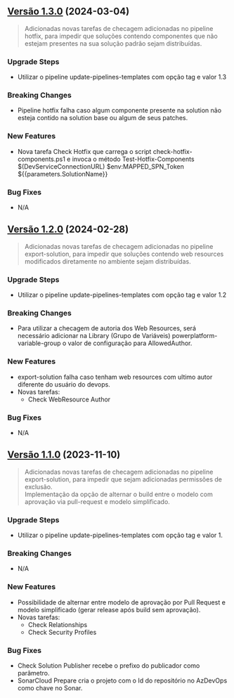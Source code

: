 ## [Versão 1.3.0](https://dev.azure.com/kdop/Dynamics%20Core/_git/devops-templates?version=GT1.3) (2024-03-04)

> Adicionadas novas tarefas de checagem adicionadas no pipeline hotfix, para impedir que soluções contendo componentes que não estejam presentes na sua solução padrão sejam distribuídas.

### Upgrade Steps
- Utilizar o pipeline update-pipelines-templates com opção tag e valor 1.3

### Breaking Changes
- Pipeline hotfix falha caso algum componente presente na solution não esteja contido na solution base ou algum de seus patches.

### New Features
- Nova tarefa Check Hotfix que carrega o script check-hotfix-components.ps1 e invoca o método Test-Hotfix-Components $(DevServiceConnectionURL) $env:MAPPED_SPN_Token ${{parameters.SolutionName}}

### Bug Fixes
- N/A

## [Versão 1.2.0](https://dev.azure.com/kdop/Dynamics%20Core/_git/devops-templates?version=GT1.2) (2024-02-28)

> Adicionadas novas tarefas de checagem adicionadas no pipeline export-solution, para impedir que soluções contendo web resources modificados diretamente no ambiente sejam distribuídas.

### Upgrade Steps
- Utilizar o pipeline update-pipelines-templates com opção tag e valor 1.2

### Breaking Changes
- Para utilizar a checagem de autoria dos Web Resources, será necessário adicionar na Library (Grupo de Variáveis) powerplatform-variable-group o valor de configuração para AllowedAuthor.

### New Features
- export-solution falha caso tenham web resources com ultimo autor diferente do usuário do devops.
- Novas tarefas:
    - Check WebResource Author

### Bug Fixes
- N/A

## [Versão 1.1.0](https://dev.azure.com/kdop/Dynamics%20Core/_git/devops-templates?version=GT1.1) (2023-11-10)

> Adicionadas novas tarefas de checagem adicionadas no pipeline export-solution, para impedir que sejam adicionadas permissões de exclusão.  
Implementação da opção de alternar o build entre o modelo com aprovação via pull-request e modelo simplificado.

### Upgrade Steps
- Utilizar o pipeline update-pipelines-templates com opção tag e valor 1.

### Breaking Changes
- N/A

### New Features
- Possibilidade de alternar entre modelo de aprovação por Pull Request e modelo simplificado (gerar release após build sem aprovação).
- Novas tarefas:
    - Check Relationships
    - Check Security Profiles

### Bug Fixes
- Check Solution Publisher recebe o prefixo do publicador como parâmetro.
- SonarCloud Prepare cria o projeto com o Id do repositório no AzDevOps como chave no Sonar.